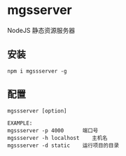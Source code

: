 # mgsserver

NodeJS 静态资源服务器

## 安装

```
npm i mgssserver -g
```

## 配置

```
mgssserver [option]

EXAMPLE:
mgssserver -p 4000     	端口号
mgssserver -h localhost    主机名
mgssserver -d static   	运行项目的目录
```
